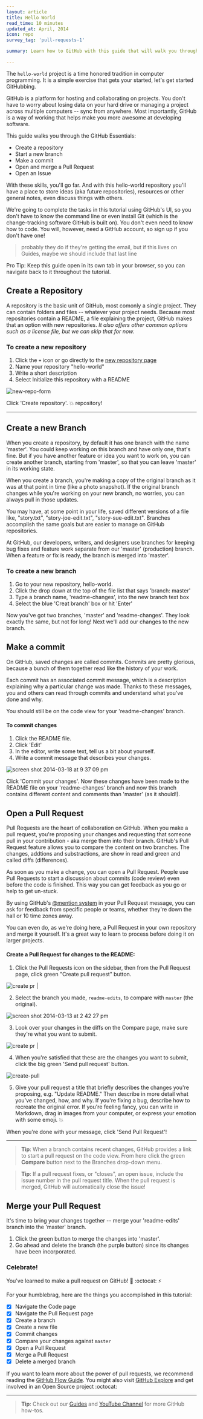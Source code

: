 ```yaml
---
layout: article
title: Hello World
read_time: 10 minutes
updated_at: April, 2014
icon: repo
survey_tag: 'pull-requests-1'

summary: Learn how to GitHub with this guide that will walk you through creating a repository, branching, making changes, and opening a Pull Request.

---
```


The `hello-world` project is a time honored tradition in computer programming. It is a simple exercise that gets your started, let's get started GitHubbing. 

GitHub is a platform for hosting and collaborating on projects. You don't have to worry about losing data on your hard drive or managing a project across multiple computers -- sync from anywhere. Most importantly, GitHub is a way of working that helps make you more awesome at developing software.

This guide walks you through the GitHub Essentials:

- Create a repository
- Start a new branch
- Make a commit
- Open and merge a Pull Request
- Open an Issue

With these skills, you'll go far. And with this hello-world repository you'll have a place to store ideas (aka future repositories), resources or other general notes, even discuss things with others. 

We're going to complete the tasks in this tutorial using GitHub's UI, so you don't have to know the command line or even install Git (which is the change-tracking software GitHub is built on). You don't even need to know how to code. You will, however, need a GitHub account, so sign up if you don't have one!

> probably they do if they're getting the email, but if this lives on Guides, maybe we should include that last line

Pro Tip: Keep this guide open in its own tab in your browser, so you can navigate back to it throughout the tutorial.

## Create a Repository

A repository is the basic unit of GitHub, most comonly a single project. They can contain folders and files -- whatever your project needs. Because most repositories contain a README, a file explaining the project, GitHub makes that an option with new repositories. _It also offers other common options such as a license file, but we can skip that for now._

### To create a new repository

1. Click the `+` icon or go directly to the [new repository page](http://github.com/new)
2. Name your repository "hello-world"
3. Write a short description
4. Select Initialize this repository with a README

![new-repo-form](create-new-repo.png)

Click 'Create repository'. :boom: repository!

---

## Create a new Branch

When you create a repository, by default it has one branch with the name 'master'. You could keep working on this branch and have only one, that's fine. But if you have another feature or idea you want to work on, you can create another branch, starting from 'master', so that you can leave 'master' in its working state.

When you create a branch, you're making a copy of the original branch as it was at that point in time (like a photo snapshot). If the original branch changes while you're working on your new branch, no worries, you can always pull in those updates. 

You may have, at some point in your life, saved different versions of a file like, "story.txt", "story-joe-edit.txt", "story-sue-edit.txt". Branches accomplish the same goals but are easier to manage on GitHub repositories. 

At GitHub, our developers, writers, and designers use branches for keeping bug fixes and feature work separate from our 'master' (production) branch. When a feature or fix is ready, the branch is merged into 'master'. 

### To create a new branch

1. Go to your new repository, hello-world. 
2. Click the drop down at the top of the file list that says 'branch: master'
3. Type a branch name, 'readme-changes', into the new branch text box
4. Select the blue 'Creat branch' box or hit 'Enter'

Now you've got two branches, 'master' and 'readme-changes'. They look exactly the same, but not for long! Next we'll add our changes to the new branch.

## Make a commit

On GitHub, saved changes are called commits. Commits are pretty glorious, because a bunch of them together read like the history of your work.

Each commit has an associated commit message, which is a description explaining why a particular change was made. Thanks to these messages, you and others can read through commits and understand what you've done and why. 

You should still be on the code view for your 'readme-changes' branch.

#### To commit changes

1. Click the README file.
2. Click 'Edit'
3. In the editor, write some text, tell us a bit about yourself.
4. Write a commit message that describes your changes.

![screen shot 2014-03-18 at 9 37 09 pm](https://f.cloud.github.com/assets/32535/2455775/0c325eae-af07-11e3-8e34-06aacf70c75a.png)

Click 'Commit your changes'. Now these changes have been made to the README file on your 'readme-changes' branch and now this branch contains different content and comments than 'master' (as it should!).

## Open a Pull Request

Pull Requests are the heart of collaboration on GitHub. When you make a pull request, you're proposing your changes and requesting that someone pull in your contribution - aka merge them into their branch. GitHub's Pull Request feature allows you to compare the content on two branches. The changes, addtions and substractions, are show in read and green and called diffs (differences).

As soon as you make a change, you can open a Pull Request. People use Pull Requests to start a discussion about commits (code review) even before the code is finished. This way you can get feedback as you go or help to get un-stuck. 

By using GitHub's [@mention system](https://github.com/blog/821-mention-somebody-they-re-notified) in your Pull Request message, you can ask for feedback from specific people or teams, whether they're down the hall or 10 time zones away.

You can even do, as we're doing here, a Pull Request in your own repository and merge it yourself. It's a great way to learn to process before doing it on larger projects. 

#### Create a Pull Request for changes to the README:

1. Click the Pull Requests icon on the sidebar, then from the Pull Request page, click green "Create pull request" button.

![create pr](https://cloud.githubusercontent.com/assets/1305617/2543808/73059f0a-b5f7-11e3-928e-745e9f9a5c75.gif) |

2. Select the branch you made, `readme-edits`, to compare with `master` (the original).

![screen shot 2014-03-13 at 2 42 27 pm](https://f.cloud.github.com/assets/1305617/2415666/788fc32e-aaf8-11e3-817c-16b958e31bb6.png)

3. Look over your changes in the diffs on the Compare page, make sure they're what you want to submit.

![create pr](https://cloud.githubusercontent.com/assets/1305617/2543868/2a6036d8-b5f8-11e3-8d03-093bfcfadc75.gif) |

4. When you're satisfied that these are the changes you want to submit, click the big green 'Send pull request' button.

![create-pull](https://f.cloud.github.com/assets/1305617/2415719/f38aa210-aaf8-11e3-80dc-aad14be6be95.png)

5. Give your pull request a title that briefly describes the changes you're proposing, e.g. "Update README." Then describe in more detail what you've changed, how, and why. If you're fixing a bug, describe how to recreate the original error. If you're feeling fancy, you can write in Markdown, drag in images from your computer, or express your emotion with some emoji. :boom:

When you're done with your message, click 'Send Pull Request'!

---

> **Tip**: When a branch contains recent changes, GitHub provides a link to start a pull request on the code view. From here click the green **Compare** button next to the Branches drop-down menu.

> **Tip**: If a pull request fixes, or "closes", an open issue, include the issue number in the pull request title. When the pull request is merged, GitHub will automatically close the issue!

## Merge your Pull Request

It's time to bring your changes together -- merge your 'readme-edits' branch into the 'master' branch.

1. Click the green button to merge the changes into 'master'.
2. Go ahead and delete the branch (the purple button) since its changes have been incorporated.

### Celebrate!

You've learned to make a pull request on GitHub! :tada: :octocat: :zap: 

For your humblebrag, here are the things you accomplished in this tutorial:

* [x] Navigate the Code page
* [x] Navigate the Pull Request page
* [x] Create a branch
* [x] Create a new file
* [x] Commit changes
* [x] Compare your changes against `master`
* [x] Open a Pull Request
* [x] Merge a Pull Request
* [x] Delete a merged branch

If you want to learn more about the power of pull requests, we recommend reading the [GitHub Flow Guide](http://guides.github.com/overviews/flow/). You might also visit [GitHub Explore](http://github.com/explore) and get involved in an Open Source project :octocat:

---

> **Tip**: Check out our [Guides](http://guides.github.com) and [YouTube Channel](http://youtube.com/githubguides) for more GitHub how-tos.